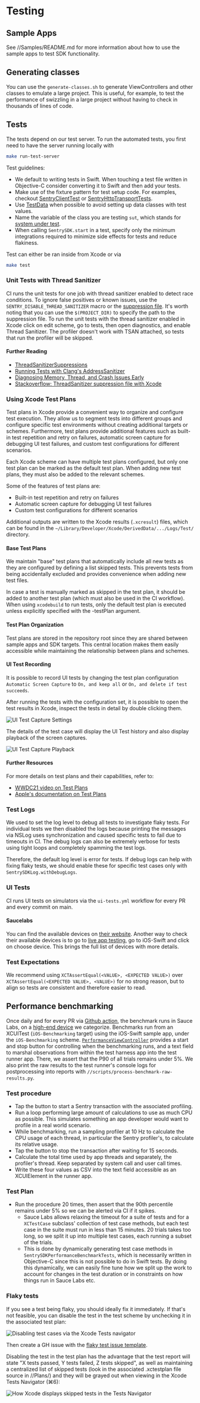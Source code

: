 # Testing

## Sample Apps

See //Samples/README.md for more information about how to use the sample apps to test SDK functionality.

## Generating classes

You can use the `generate-classes.sh` to generate ViewControllers and other classes to emulate a large project. This is useful, for example, to test the performance of swizzling in a large project without having to check in thousands of lines of code.

## Tests

The tests depend on our test server. To run the automated tests, you first need to have the server running locally with

```sh
make run-test-server
```

Test guidelines:

- We default to writing tests in Swift. When touching a test file written in Objective-C consider converting it to Swift and then add your tests.
- Make use of the fixture pattern for test setup code. For examples, checkout [SentryClientTest](/Tests/SentryTests/SentryClientTest.swift) or [SentryHttpTransportTests](/Tests/SentryTests/SentryHttpTransportTests.swift).
- Use [TestData](/Tests/SentryTests/Protocol/TestData.swift) when possible to avoid setting up data classes with test values.
- Name the variable of the class you are testing `sut`, which stands for [system under test](https://en.wikipedia.org/wiki/System_under_test).
- When calling `SentrySDK.start` in a test, specify only the minimum integrations required to minimize side effects for tests and reduce flakiness.

Test can either be ran inside from Xcode or via

```sh
make test
```

### Unit Tests with Thread Sanitizer

CI runs the unit tests for one job with thread sanitizer enabled to detect race conditions.
To ignore false positives or known issues, use the `SENTRY_DISABLE_THREAD_SANITIZER` macro or the [suppression file](../Sources/Resources/ThreadSanitizer.sup).
It's worth noting that you can use the `$(PROJECT_DIR)` to specify the path to the suppression file.
To run the unit tests with the thread sanitizer enabled in Xcode click on edit scheme, go to tests, then open diagnostics, and enable Thread Sanitizer.
The profiler doesn't work with TSAN attached, so tests that run the profiler will be skipped.

#### Further Reading

- [ThreadSanitizerSuppressions](https://github.com/google/sanitizers/wiki/ThreadSanitizerSuppressions)
- [Running Tests with Clang's AddressSanitizer](https://pspdfkit.com/blog/2016/test-with-asan/)
- [Diagnosing Memory, Thread, and Crash Issues Early](https://developer.apple.com/documentation/xcode/diagnosing-memory-thread-and-crash-issues-early)
- [Stackoverflow: ThreadSanitizer suppression file with Xcode](https://stackoverflow.com/questions/38251409/how-can-i-suppress-thread-sanitizer-warnings-in-xcode-from-an-external-library)

### Using Xcode Test Plans

Test plans in Xcode provide a convenient way to organize and configure test execution.
They allow us to segment tests into different groups and configure specific test environments without creating additional targets or schemes.
Furthermore, test plans provide additional features such as built-in test repetition and retry on failures, automatic screen capture for debugging UI test failures, and custom test configurations for different scenarios.

Each Xcode scheme can have multiple test plans configured, but only one test plan can be marked as the default test plan.
When adding new test plans, they must also be added to the relevant schemes.

Some of the features of test plans are:

- Built-in test repetition and retry on failures
- Automatic screen capture for debugging UI test failures
- Custom test configurations for different scenarios

Additional outputs are written to the Xcode results (`.xcresult`) files, which can be found in the `~/Library/Developer/Xcode/DerivedData/.../Logs/Test/` directory.

#### Base Test Plans

We maintain "base" test plans that automatically include all new tests as they are configured by defining a list skipped tests.
This prevents tests from being accidentally excluded and provides convenience when adding new test files.

In case a test is manually marked as skipped in the test plan, it should be added to another test plan (which must also be used in the CI workflow).
When using `xcodebuild` to run tests, only the default test plan is executed unless explicitly specified with the -testPlan argument.

#### Test Plan Organization

Test plans are stored in the repository root since they are shared between sample apps and SDK targets.
This central location makes them easily accessible while maintaining the relationship between plans and schemes.

#### UI Test Recording

It is possible to record UI tests by changing the test plan configuration `Automatic Screen Capture` to `On, and keep all` or `On, and delete if test succeeds`.

After running the tests with the configuration set, it is possible to open the test results in Xcode, inspect the tests in detail by double clicking them.

![UI Test Capture Settings](./xcode_test_plan_uicapture_settings.png)

The details of the test case will display the UI Test history and also display playback of the screen captures.

![UI Test Capture Playback](./xcode_test_plan_uicapture_playback.png)

#### Further Resources

For more details on test plans and their capabilities, refer to:

- [WWDC21 video on Test Plans](https://developer.apple.com/videos/play/wwdc2021/10296/)
- [Apple's documentation on Test Plans](https://developer.apple.com/documentation/xcode/running-tests-and-interpreting-results)

### Test Logs

We used to set the log level to debug all tests to investigate flaky tests. For individual tests we then disabled the logs because printing the messages via NSLog uses synchronization and caused specific tests to fail due to timeouts in CI. The debug logs can also be extremely verbose for tests using tight loops and completely spamming the test logs.

Therefore, the default log level is error for tests. If debug logs can help with fixing flaky tests, we should enable these for specific test cases only with `SentrySDKLog.withDebugLogs`.

### UI Tests

CI runs UI tests on simulators via the `ui-tests.yml` workflow for every PR and every commit on main.

#### Saucelabs

You can find the available devices on [their website](https://saucelabs.com/platform/supported-browsers-devices). Another way to check their available devices is to go to [live app testing](https://app.saucelabs.com/live/app-testing), go to iOS-Swift and click on choose device. This brings the full list of devices with more details.

### Test Expectations

We recommend using `XCTAssertEqual(<VALUE>, <EXPECTED VALUE>)` over `XCTAssertEqual(<EXPECTED VALUE>, <VALUE>)` for no strong reason, but to align so tests are consistent and therefore easier to read.

## Performance benchmarking

Once daily and for every PR via [Github action](../.github/workflows/benchmarking.yml), the benchmark runs in Sauce Labs, on a [high-end device](https://github.com/getsentry/sentry/blob/8986f81e19f63ee370b1649e08630c9b946c87ed/src/sentry/profiles/device.py#L43-L49) we categorize. Benchmarks run from an XCUITest (`iOS-Benchmarking` target) using the iOS-Swift sample app, under the `iOS-Benchmarking` scheme. [`PerformanceViewController`](../Samples/iOS-Swift/ViewControllers/PerformanceViewController.swift) provides a start and stop button for controlling when the benchmarking runs, and a text field to marshal observations from within the test harness app into the test runner app. There, we assert that the P90 of all trials remains under 5%. We also print the raw results to the test runner's console logs for postprocessing into reports with `//scripts/process-benchmark-raw-results.py`.

### Test procedure

- Tap the button to start a Sentry transaction with the associated profiling.
- Run a loop performing large amount of calculations to use as much CPU as possible. This simulates something an app developer would want to profile in a real world scenario.
- While benchmarking, run a sampling profiler at 10 Hz to calculate the CPU usage of each thread, in particular the Sentry profiler's, to calculate its relative usage.
- Tap the button to stop the transaction after waiting for 15 seconds.
- Calculate the total time used by app threads and separately, the profiler's thread. Keep separated by system call and user call times.
- Write these four values as CSV into the text field accessible as an XCUIElement in the runner app.

### Test Plan

- Run the procedure 20 times, then assert that the 90th percentile remains under 5% so we can be alerted via CI if it spikes.
  - Sauce Labs allows relaxing the timeout for a suite of tests and for a `XCTestCase` subclass' collection of test case methods, but each test case in the suite must run in less than 15 minutes. 20 trials takes too long, so we split it up into multiple test cases, each running a subset of the trials.
  - This is done by dynamically generating test case methods in `SentrySDKPerformanceBenchmarkTests`, which is necessarily written in Objective-C since this is not possible to do in Swift tests. By doing this dynamically, we can easily fine tune how we split up the work to account for changes in the test duration or in constraints on how things run in Sauce Labs etc.

### Flaky tests

If you see a test being flaky, you should ideally fix it immediately. If that's not feasible, you can disable the test in the test scheme by unchecking it in the associated test plan:

![Disabling test cases via the Xcode Tests navigator](./develop-docs/disabling_tests_xcode_test_plan.png)

Then create a GH issue with the [flaky test issue template](https://github.com/getsentry/sentry-cocoa/issues/new?assignees=&labels=Platform%3A+Cocoa%2CType%3A+Flaky+Test&template=flaky-test.yml).

Disabling the test in the test plan has the advantage that the test report will state "X tests passed, Y tests failed, Z tests skipped", as well as maintaining a centralized list of skipped tests (look in the associated .xctestplan file source in //Plans/) and they will be grayed out when viewing in the Xcode Tests Navigator (⌘6):

![How Xcode displays skipped tests in the Tests Navigator](./develop-docs/xcode_tests_navigator_with_skipped_test.png)
